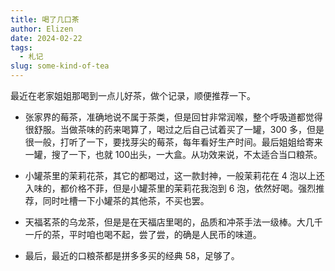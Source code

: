 ```yaml
---
title: 喝了几口茶
author: Elizen
date: 2024-02-22
tags:
  - 札记
slug: some-kind-of-tea
---
```


最近在老家姐姐那喝到一点儿好茶，做个记录，顺便推荐一下。

- 张家界的莓茶，准确地说不属于茶类，但是回甘非常润喉，整个呼吸道都觉得很舒服。当做茶味的药来喝算了，喝过之后自己试着买了一罐，300 多，但是很一般，打听了一下，要找芽尖的莓茶，每年看好生产时间。最后姐姐给寄来一罐，搜了一下，也就 100出头，一大盒。从功效来说，不太适合当口粮茶。

- 小罐茶里的茉莉花茶，其它的都喝过，这一款封神，一般茉莉花在 4 泡以上还入味的，都价格不菲，但是小罐茶里的茉莉花我泡到 6 泡，依然好喝。强烈推荐，同时吐槽一下小罐茶的其他茶，不买也罢。

- 天福茗茶的乌龙茶，但是是在天福店里喝的，品质和冲茶手法一级棒。大几千一斤的茶，平时咱也喝不起，尝了尝，的确是人民币的味道。

- 最后，最近的口粮茶都是拼多多买的经典 58，足够了。